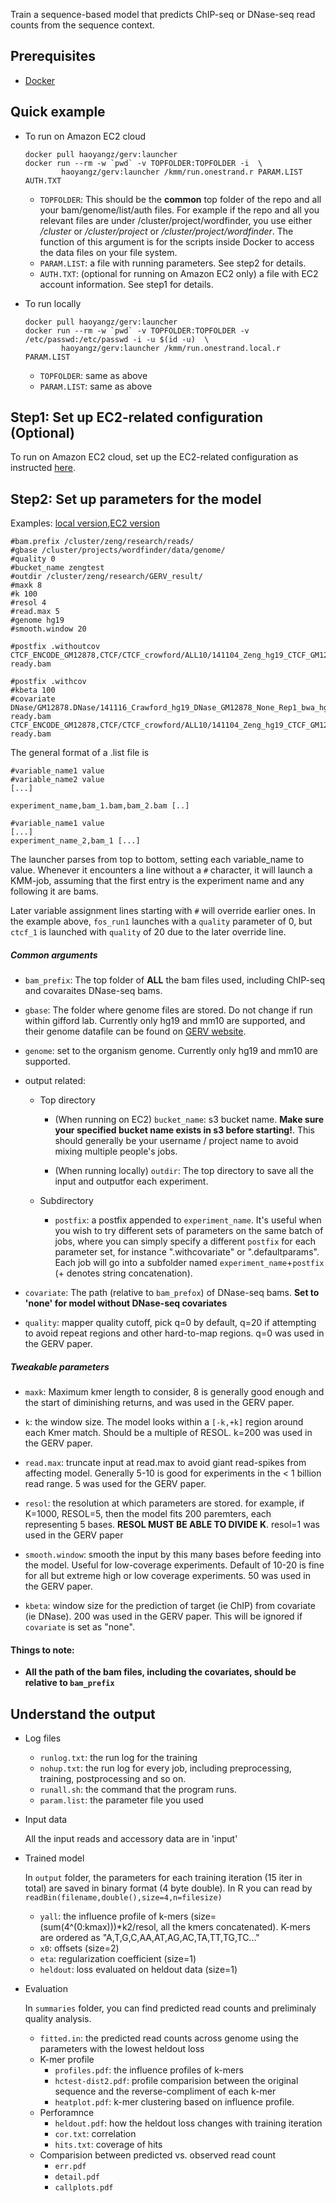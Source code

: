 Train a sequence-based model that predicts ChIP-seq or DNase-seq read counts from the sequence context.

## Prerequisites
+ [Docker](https://www.docker.com/)

##	Quick example

+ To run on Amazon EC2 cloud

	```
	docker pull haoyangz/gerv:launcher
	docker run --rm -w `pwd` -v TOPFOLDER:TOPFOLDER -i  \
			haoyangz/gerv:launcher /kmm/run.onestrand.r PARAM.LIST AUTH.TXT
	```

	+ `TOPFOLDER`: This should be the **common** top folder of the repo and all your bam/genome/list/auth files. For example if the repo and all you relevant files are under /cluster/project/wordfinder, you use either  */cluster* or */cluster/project* or */cluster/project/wordfinder*. The function of this argument is for the scripts inside Docker to access the data files on your file system.
    + `PARAM.LIST`: a file with running parameters. See step2 for details. 
    + `AUTH.TXT`: (optional for running on Amazon EC2 only) a file with EC2 account information. See step1 for details.

+ To run locally
	
	```
    docker pull haoyangz/gerv:launcher
    docker run --rm -w `pwd` -v TOPFOLDER:TOPFOLDER -v /etc/passwd:/etc/passwd -i -u $(id -u)  \
			haoyangz/gerv:launcher /kmm/run.onestrand.local.r PARAM.LIST
    ```

	+ `TOPFOLDER`: same as above
	+ `PARAM.LIST`: same as above

## Step1: Set up EC2-related configuration (Optional)
To run on Amazon EC2 cloud, set up the EC2-related configuration as instructed [here](https://github.com/gifford-lab/GERV/blob/master/kmm-launcher-ccm-covar/README_ec2.md).


## Step2: Set up parameters for the model

Examples: [local version](https://github.com/gifford-lab/GERV/blob/master/kmm-launcher-ccm-covar/example/param.local.list),[EC2 version](https://github.com/gifford-lab/GERV/blob/master/kmm-launcher-ccm-covar/example/param.list)


```
#bam.prefix /cluster/zeng/research/reads/
#gbase /cluster/projects/wordfinder/data/genome/
#quality 0
#bucket_name zengtest
#outdir /cluster/zeng/research/GERV_result/
#maxk 8
#k 100
#resol 4
#read.max 5
#genome hg19
#smooth.window 20

#postfix .withoutcov
CTCF_ENCODE_GM12878,CTCF/CTCF_crowford/ALL10/141104_Zeng_hg19_CTCF_GM12878_None_Rep1-ready.bam

#postfix .withcov
#kbeta 100
#covariate DNase/GM12878.DNase/141116_Crawford_hg19_DNase_GM12878_None_Rep1_bwa_hg19/141116_Crawford_hg19_DNase_GM12878_None_Rep1/141116_Crawford_hg19_DNase_GM12878_None_Rep1-ready.bam
CTCF_ENCODE_GM12878,CTCF/CTCF_crowford/ALL10/141104_Zeng_hg19_CTCF_GM12878_None_Rep1-ready.bam
```

The general format of a .list file is

```
#variable_name1 value
#variable_name2 value
[...]

experiment_name,bam_1.bam,bam_2.bam [..]

#variable_name1 value
[...]
experiment_name_2,bam_1 [...]
```

The launcher parses from top to bottom, setting each variable_name to value. Whenever it encounters a line without a `#` character, it will launch a KMM-job, assuming that the first entry is the experiment name and any following it are bams.

Later variable assignment lines starting with `#` will override earlier ones. In the example above, `fos_run1` launches with a `quality` parameter of 0, but `ctcf_1` is launched with `quality` of 20 due to the later override line.


##### Common arguments

+ `bam_prefix`: The top folder of **ALL** the bam files used, including ChIP-seq and covaraites DNase-seq bams.

+ `gbase`: The folder where genome files are stored. Do not change if run within gifford lab. Currently only hg19 and mm10 are supported, and their genome datafile can be found on [GERV website](http://gerv.csail.mit.edu).
+ `genome`: set to the organism genome. Currently only hg19 and mm10 are supported.

+ output related:
	+ Top directory
		+	(When running on EC2) `bucket_name`: s3 bucket name.  **Make sure your specified bucket name exists in s3 before starting!**. This should generally be your username / project name to avoid mixing multiple people's jobs. 

		+	(When running locally) `outdir`: The top directory to save all the input and outputfor each experiment. 

	+ Subdirectory
		+	`postfix`: a postfix appended to `experiment_name`. It's useful when you wish to try different sets of parameters on the same batch of jobs, where you can simply specify a  different `postfix` for each parameter set, for instance ".withcovariate" or ".defaultparams". Each job will go into a subfolder named `experiment_name`+`postfix` (+ denotes string concatenation).


+ `covariate`: The path (relative to `bam_prefox`) of DNase-seq bams. **Set to 'none' for model without DNase-seq covariates**

+ `quality`: mapper quality cutoff, pick q=0 by default, q=20 if attempting to avoid repeat regions and other hard-to-map regions. q=0 was used in the GERV paper.

##### Tweakable parameters

+ `maxk`: Maximum kmer length to consider, 8 is generally good enough and the start of diminishing returns, and was used in the GERV paper.

+ `k`: the window size. The model looks within a `[-k,+k]` region around each Kmer match. Should be a multiple of RESOL. k=200 was used in the GERV paper.

+ `read.max`: truncate input at read.max to avoid giant read-spikes from affecting model. Generally 5-10 is good for experiments in the < 1 billion read range. 5 was used for the GERV paper.


+ `resol`: the resolution at which parameters are stored. for example, if K=1000, RESOL=5, then the model fits 200 paremters, each representing 5 bases. **RESOL MUST BE ABLE TO DIVIDE K**. resol=1 was used in the GERV paper

+ `smooth.window`: smooth the input by this many bases before feeding into the model. Useful for low-coverage experiments. Default of 10-20 is fine for all but extreme high or low coverage experiments. 50 was used in the GERV paper.

+ `kbeta`: window size for the prediction of target (ie ChIP) from covariate (ie DNase). 200 was used in the GERV paper. This will be ignored if `covariate` is set as "none".

#### Things to note:

+ **All the path of the bam files, including the covariates, should be relative to `bam_prefix`**

## Understand the output
+	Log files
	+	`runlog.txt`: the run log for the training
	+	`nohup.txt`: the run log for every job, including preprocessing, training, postprocessing and so on.
	+	`runall.sh`: the command that the program runs.
	+	`param.list`: the parameter file you used
	
+	Input data

	All the input reads and accessory data are in 'input'

+	Trained model

	In `output` folder, the parameters for each training iteration (15 iter in total) are saved in binary format (4 byte double). In R you can read by `readBin(filename,double(),size=4,n=filesize)`
	+	`yall`: the influence profile of k-mers (size=(sum(4^(0:kmax)))*k2/resol, all the kmers concatenated). K-mers are ordered as "A,T,G,C,AA,AT,AG,AC,TA,TT,TG,TC..."
	+	`x0`: offsets (size=2)
	+	`eta`: regularization coefficient (size=1)
	+	`heldout`: loss evaluated on heldout data (size=1)

+	Evaluation

	In `summaries` folder, you can find predicted read counts and preliminaly quality analysis.
	+	`fitted.in`: the predicted read counts across genome using the parameters with the lowest heldout loss
	+	K-mer profile
		+	`profiles.pdf`: the influence profiles of k-mers
		+	`hctest-dist2.pdf`: profile comparision between the original sequence and the reverse-compliment of each k-mer
		+	`heatplot.pdf`: k-mer clustering based on influence profile.
	+	Perforamnce
		+	`heldout.pdf`: how the heldout loss changes with training iteration
		+	`cor.txt`: correlation
		+	`hits.txt`: coverage of hits
	+	Comparision between predicted vs. observed read count	
		+	`err.pdf`
		+	`detail.pdf`
		+	`callplots.pdf`


